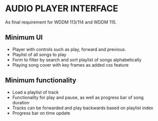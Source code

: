 # AUDIO PLAYER INTERFACE

As final requirement for WDDM 113/114 and WDDM 115.

## Minimum UI

- Player with controls such as play, forward and previous.
- Playlist of all songs to play
- Form to filter by search and sort playlist of songs alphabetically
- Playing song cover with key frames as added css feature

## Minimum functionality

- Load a playlist of track 
- Functionality for play and pause, as well as progress bar of song duration
- Tracks can be forwarded and play backwards based on playlist index
- Progress bar on time update
